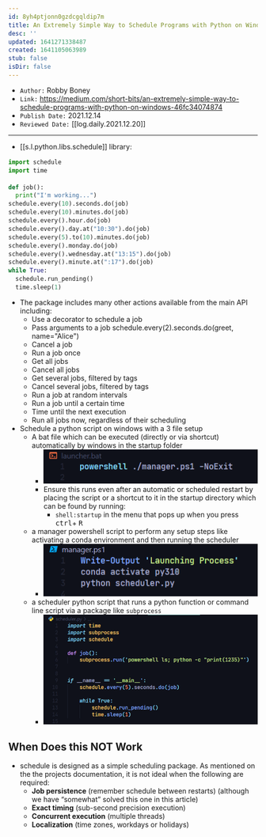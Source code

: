 ```yaml
---
id: 8yh4ptjonn0gzdcgqldip7m
title: An Extremely Simple Way to Schedule Programs with Python on Windows
desc: ''
updated: 1641271338487
created: 1641105063989
stub: false
isDir: false
---
```



- `Author:` Robby Boney
- `Link:` <https://medium.com/short-bits/an-extremely-simple-way-to-schedule-programs-with-python-on-windows-46fc34074874>
- `Publish Date:` 2021.12.14
- `Reviewed Date:` [[log.daily.2021.12.20]]

---

- [[s.l.python.libs.schedule]] library:


```python
import schedule
import time

def job():
  print("I'm working...")
schedule.every(10).seconds.do(job)
schedule.every(10).minutes.do(job)
schedule.every().hour.do(job)
schedule.every().day.at("10:30").do(job)
schedule.every(5).to(10).minutes.do(job)
schedule.every().monday.do(job)
schedule.every().wednesday.at("13:15").do(job)
schedule.every().minute.at(":17").do(job)
while True:
  schedule.run_pending()
  time.sleep(1)
```

- The package includes many other actions available from the main API including:
  - Use a decorator to schedule a job
  - Pass arguments to a job schedule.every(2).seconds.do(greet, name="Alice")
  - Cancel a job
  - Run a job once
  - Get all jobs
  - Cancel all jobs
  - Get several jobs, filtered by tags
  - Cancel several jobs, filtered by tags
  - Run a job at random intervals
  - Run a job until a certain time
  - Time until the next execution
  - Run all jobs now, regardless of their scheduling
- Schedule a python script on windows with a 3 file setup
  - A bat file which can be executed (directly or via shortcut) automatically by windows in the startup folder
    - ![alt](assets/images/Pasted_image_20211220105600.png)
    - Ensure this runs even after an automatic or scheduled restart by placing the script or a shortcut to it in the startup directory which can be found by running:
      - `shell:startup` in the menu that pops up when you press <kbd>ctrl</kbd>+ <kbd>R</kbd>
  - a manager powershell script to perform any setup steps like activating a conda environment and then running the scheduler
    - ![alt](assets/images/Pasted_image_20211220105611.png)
  - a scheduler python script that runs a python function or command line script via a package like `subprocess`
    - ![alt](assets/images/Pasted_image_20211220105625.png)

## When Does this NOT Work

- schedule is designed as a simple scheduling package. As mentioned on the the projects documentation, it is not ideal when the following are required:
  - **Job persistence** (remember schedule between restarts) (although we have “somewhat” solved this one in this article)
  - **Exact timing** (sub-second precision execution)
  - **Concurrent execution** (multiple threads)
  - **Localization** (time zones, workdays or holidays)


